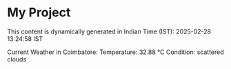 # My Project

This content is dynamically generated in Indian Time (IST): 2025-02-28 13:24:58 IST


Current Weather in Coimbatore:
Temperature: 32.88 °C
Condition: scattered clouds
